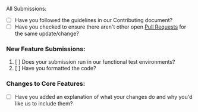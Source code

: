 All Submissions:

- [ ] Have you followed the guidelines in our Contributing document?
- [ ] Have you checked to ensure there aren't other open [Pull Requests](https://github.com/Fork-Git-It/AnnotatedJS/pulls) for the same update/change?

### New Feature Submissions:

1. [ ] Does your submission run in our functional test environments?
2. [ ] Have you formatted the code?

### Changes to Core Features:

- [ ] Have you added an explanation of what your changes do and why you'd like us to include them?

